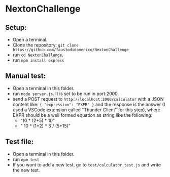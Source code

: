 # NextonChallenge

## Setup:
* Open a terminal.
* Clone the repository: `git clone https://github.com/faustodidomenico/NextonChallenge`
* run `cd NextonChallenge`.
* run `npm install express`

## Manual test:
* Open a terminal in this folder.
* run `node server.js`. It is set to be run in port:2000.
* send a POST request to `http://localhost:2000/calculator` with a JSON content like: `{ "expression": "EXPR" }` and the response is the answer (I used a VSCode extension called "Thunder Client" for this step), where EXPR should be a well formed equation as string like the following:
    - "10 * (2+5) * 10"
    - " 10 * (1+2) * 3 / (5+15)"

## Test file:
* Open a terminal in this folder.
* run `npm test`
* If you want to add a new test, go to `test/calculator.test.js` and write the new test.
